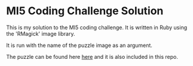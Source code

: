 # MI5 Coding Challenge Solution
This is my solution to the MI5 coding challenge. It is written in Ruby using the 'RMagick' image library.

It is run with the name of the puzzle image as an argument.

The puzzle can be found here [here](https://www.mi5.gov.uk/careers/opportunities/coding-challenge) and it is also included in this repo.
